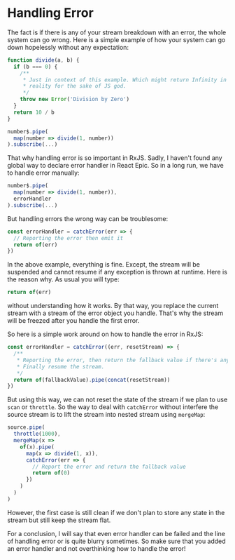 # Handling Error

The fact is if there is any of your stream breakdown with an error, the whole system can go wrong. Here is a simple example of how your system can go down hopelessly without any expectation:

```jsx
function divide(a, b) {
  if (b === 0) {
    /**
     * Just in context of this example. Which might return Infinity in
     * reality for the sake of JS god.
     */
    throw new Error('Division by Zero')
  }
  return 10 / b
}

number$.pipe(
  map(number => divide(1, number))
).subscribe(...)
```

That why handling error is so important in RxJS. Sadly, I haven't found any global way to declare error handler in React Epic. So in a long run, we have to handle error manually:

```jsx
number$.pipe(
  map(number => divide(1, number)),
  errorHandler
).subscribe(...)
```

But handling errors the wrong way can be troublesome:

```jsx
const errorHandler = catchError(err => {
  // Reporting the error then emit it
  return of(err)
})
```

In the above example, everything is fine. Except, the stream will be suspended and cannot resume if any exception is thrown at runtime. Here is the reason why. As usual you will type:

```jsx
return of(err)
```

without understanding how it works. By that way, you replace the current stream with a stream of the error object you handle. That's why the stream will be freezed after you handle the first error.

So here is a simple work around on how to handle the error in RxJS:

```jsx
const errorHandler = catchError((err, resetStream) => {
  /**
   * Reporting the error, then return the fallback value if there's any.
   * Finally resume the stream.
   */
  return of(fallbackValue).pipe(concat(resetStream))
})
```

But using this way, we can not reset the state of the stream if we plan to use `scan` or `throttle`. So the way to deal with `catchError` without interfere the source stream is to lift the stream into nested stream using `mergeMap`:

```jsx
source.pipe(
  throttle(1000),
  mergeMap(x =>
    of(x).pipe(
      map(x => divide(1, x)),
      catchError(err => {
        // Report the error and return the fallback value
        return of(0)
      })
    )
  )
)
```

However, the first case is still clean if we don't plan to store any state in the stream but still keep the stream flat.

For a conclusion, I will say that even error handler can be failed and the line of handling error or is quite blurry sometimes. So make sure that you added an error handler and not overthinking how to handle the error!
